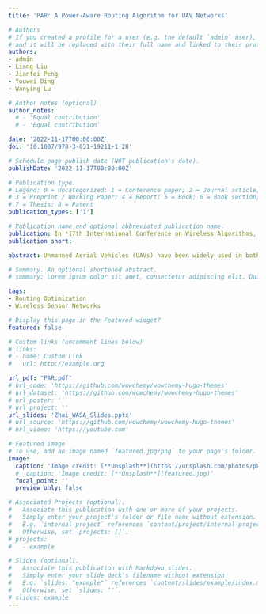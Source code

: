 ```yaml
---
title: 'PAR: A Power-Aware Routing Algorithm for UAV Networks'

# Authors
# If you created a profile for a user (e.g. the default `admin` user), write the username (folder name) here
# and it will be replaced with their full name and linked to their profile.
authors:
- admin
- Liang Liu
- Jianfei Peng
- Youwei Ding
- Wanying Lu

# Author notes (optional)
author_notes:
  # - 'Equal contribution'
  # - 'Equal contribution'

date: '2022-11-17T00:00:00Z'
doi: '10.1007/978-3-031-19211-1_28'

# Schedule page publish date (NOT publication's date).
publishDate: '2022-11-17T00:00:00Z'

# Publication type.
# Legend: 0 = Uncategorized; 1 = Conference paper; 2 = Journal article;
# 3 = Preprint / Working Paper; 4 = Report; 5 = Book; 6 = Book section;
# 7 = Thesis; 8 = Patent
publication_types: ['1']

# Publication name and optional abbreviated publication name.
publication: In *17th International Conference on Wireless Algorithms, Systems, and  Applications (**WASA 2022**)* [CCF C]
publication_short: 

abstract: Unmanned Aerial Vehicles (UAVs) have been widely used in both military and civilian scenarios since they are low in cost and flexible in use. They can adapt to a wide variety of dangerous scenarios and complete many tasks the Manned Aerial Vehicles (MAVs) can not undertake. In order to establish connectivity and collect data in large areas, numerous UAVs often cooperate with each other and set up a UAV wireless network. Many multi-hop routing protocols have been proposed to efficiently deliver messages with high delivery ratio and low energy consumption. However, most of them do not consider that the power level of UAVs is adjustable. In this paper, we propose a Power-Aware Routing (PAR) algorithm for UAV networks. PAR utilizes the pre-planned trajectory information of UAVs to compute the encounters at different power levels, and then constructs a power-aware encounter tree to calculate the transmission path with minimum energy consumption from the source to the destination within the delay constraint. Through extensive simulations, we demonstrate that compared with three classic algorithms, PAR significantly reduces the energy consumption and improves the network performance on the basis of ensuring timely delivery of packets.

# Summary. An optional shortened abstract.
# summary: Lorem ipsum dolor sit amet, consectetur adipiscing elit. Duis posuere tellus ac convallis placerat. Proin tincidunt magna sed ex sollicitudin condimentum.

tags:
- Routing Optimization
- Wireless Sensor Networks

# Display this page in the Featured widget?
featured: false

# Custom links (uncomment lines below)
# links:
# - name: Custom Link
#   url: http://example.org

url_pdf: "PAR.pdf"
# url_code: 'https://github.com/wowchemy/wowchemy-hugo-themes'
# url_dataset: 'https://github.com/wowchemy/wowchemy-hugo-themes'
# url_poster: ''
# url_project: ''
url_slides: 'Zhai_WASA_Slides.pptx'
# url_source: 'https://github.com/wowchemy/wowchemy-hugo-themes'
# url_video: 'https://youtube.com'

# Featured image
# To use, add an image named `featured.jpg/png` to your page's folder.
image:
  caption: 'Image credit: [**Unsplash**](https://unsplash.com/photos/pLCdAaMFLTE)'
  #  caption: 'Image credit: [**Unsplash**](featured.jpg)'
  focal_point: ''
  preview_only: false

# Associated Projects (optional).
#   Associate this publication with one or more of your projects.
#   Simply enter your project's folder or file name without extension.
#   E.g. `internal-project` references `content/project/internal-project/index.md`.
#   Otherwise, set `projects: []`.
# projects:
#   - example

# Slides (optional).
#   Associate this publication with Markdown slides.
#   Simply enter your slide deck's filename without extension.
#   E.g. `slides: "example"` references `content/slides/example/index.md`.
#   Otherwise, set `slides: ""`.
# slides: example
---
```


<!-- {{% callout note %}}
Click the _Cite_ button above to demo the feature to enable visitors to import publication metadata into their reference management software.
{{% /callout %}}

{{% callout note %}}
Create your slides in Markdown - click the _Slides_ button to check out the example.
{{% /callout %}}

Supplementary notes can be added here, including [code, math, and images](https://wowchemy.com/docs/writing-markdown-latex/). -->
